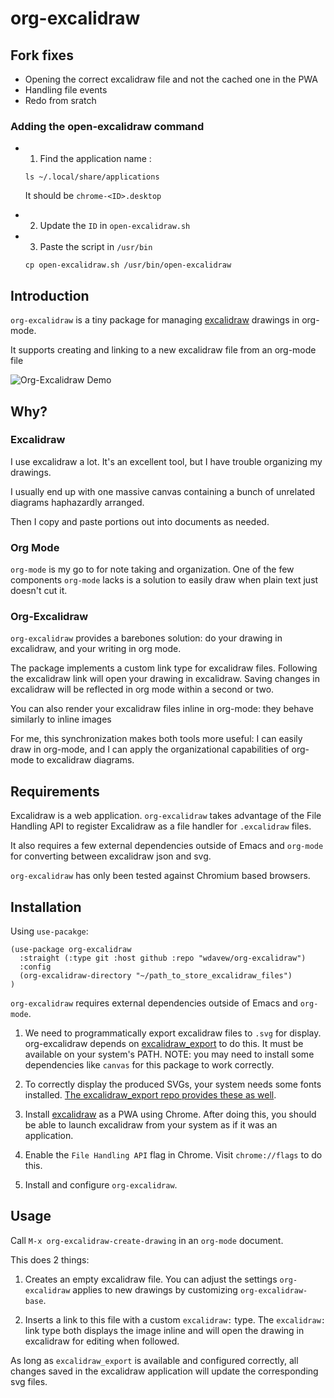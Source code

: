 # org-excalidraw

## Fork fixes

 - Opening the correct excalidraw file and not the cached one in the PWA
 - Handling file events
 - Redo from sratch

### Adding the open-excalidraw command

- 1) Find the application name :

  `ls ~/.local/share/applications`

  It should be `chrome-<ID>.desktop`

- 2) Update the `ID` in `open-excalidraw.sh`

- 3) Paste the script in `/usr/bin`

  `cp open-excalidraw.sh /usr/bin/open-excalidraw`


## Introduction

`org-excalidraw` is a tiny package for managing [excalidraw](https://www.excalidraw.com) drawings in org-mode.

It supports creating and linking to a new excalidraw file from an org-mode file


![Org-Excalidraw Demo](./assets/demo.gif)


## Why?

### Excalidraw
I use excalidraw a lot. It's an excellent tool, but I have trouble organizing my drawings.

I usually end up with one massive canvas containing a bunch of unrelated diagrams haphazardly arranged.

Then I copy and paste portions out into documents as needed.

### Org Mode

`org-mode` is my go to for note taking and organization.
One of the few components `org-mode` lacks is a solution to easily draw when plain text just doesn't cut it.

### Org-Excalidraw

`org-excalidraw` provides a barebones solution: do your drawing in excalidraw, and your writing in org mode.

The package implements a custom link type for excalidraw files. Following the excalidraw link will open your drawing in excalidraw.
Saving changes in excalidraw will be reflected in org mode within a second or two.

You can also render your excalidraw files inline in org-mode: they behave similarly to inline images

For me, this synchronization makes both tools more useful: I can easily draw in org-mode, and I can apply the organizational capabilities of org-mode to excalidraw diagrams.

## Requirements

Excalidraw is a web application. `org-excalidraw` takes advantage of the File Handling API to register Excalidraw as a file handler for `.excalidraw` files.

It also requires a few external dependencies outside of Emacs and `org-mode` for converting between excalidraw json and svg.

`org-excalidraw` has only been tested against Chromium based browsers.


## Installation

Using `use-pacakge`:

```elisp
(use-package org-excalidraw
  :straight (:type git :host github :repo "wdavew/org-excalidraw")
  :config
  (org-excalidraw-directory "~/path_to_store_excalidraw_files")
)
```


`org-excalidraw` requires external dependencies outside of Emacs and `org-mode`.

1. We need to programmatically export excalidraw files to `.svg` for display.
org-excalidraw depends on [excalidraw_export](https://github.com/Timmmm/excalidraw_export) to do this. It must be available on your system's PATH.
NOTE: you may need to install some dependencies like `canvas` for this package to work correctly.

2. To correctly display the produced SVGs, your system needs some fonts installed.
[The excalidraw_export repo provides these as well](https://github.com/Timmmm/excalidraw_export/tree/master/src).

3. Install [excalidraw](https://www.excalidraw.com) as a PWA using Chrome. After doing this, you should be able to launch excalidraw from your system as if it was an application.

4. Enable the `File Handling API` flag in Chrome. Visit `chrome://flags` to do this.

5. Install and configure `org-excalidraw`.

## Usage

Call `M-x org-excalidraw-create-drawing` in an `org-mode` document.

This does 2 things:

1. Creates an empty excalidraw file. You can adjust the settings `org-excalidraw` applies to new drawings by customizing `org-excalidraw-base`.

2. Inserts a link to this file with a custom `excalidraw:` type. The `excalidraw:` link type both displays the image inline and will open the drawing in excalidraw for editing when followed.


As long as `excalidraw_export` is available and configured correctly, all changes saved in the excalidraw application will update the corresponding svg files.

